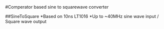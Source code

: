 #Comperator based sine to squarewave converter

##SineToSquare
*Based on 10ns LT1016
*Up to ~40MHz sine wave input / Square wave output